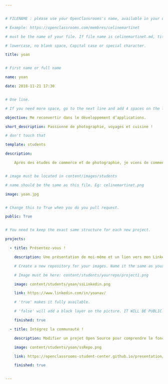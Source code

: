 ```yaml
---


# FILENAME : please use your OpenClassrooms's name, available in your url.

# Example: https://openclassrooms.com/membres/celinemartinet

# must be the name of your file. If file name is celinemartinet.md, title is celinemartinet.

# lowercase, no blank space, Capital case or special character.

title: yoan


# First name or full name

name: yoan

date: 2018-11-21 17:30


# One line.

# If you need more space, go to the next line and add 4 spaces on the left, as in 'description'.

objective: Me reconvertir dans le développement d’applications.

short_description: Passionné de photographie, voyages et cuisine !

# don't touch that

template: students

description:

    Après des études de commerce et de photographie, je viens de commencer le parcours développeur d’applications iOS


# image must be located in content/images/students

# name should be the same as this file. Eg: celinemartinet.png

image: yoan.jpg


# Change this to True when you do you pull request.

public: True


# You need to keep the exact same structure for each new project.

projects:

  - title: Présentez-vous !

    description: Une présentation de moi-même et un lien vers mon LinkedIn.

    # Create a new repository for your images. Name it the same as your nickname and profile picture.

    # Image must be here: content/students/yourrepo/project1.png

    image: content/students/yoan/ssLinkedin.png

    link: https://www.linkedin.com/in/yoanav/

    # 'true' makes it fully available.

    # 'false' will add a black layer on the picture. IT WILL BE PUBLIC!

    finished: true

  - title: Intégrez la communauté !

    description: Modifier un projet Open Source pour comprendre le fonctionnement de Git, de Github et des pull requests. 

    image: content/students/yoan/ssRepo.png

    link: https://openclassrooms-student-center.github.io/presentation/students/yoan.html

    finished: true


---
```


